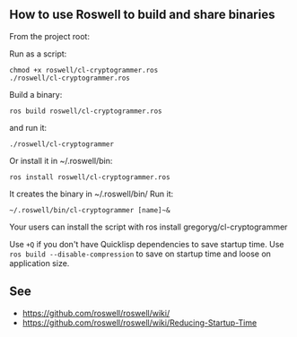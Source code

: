 
## How to use Roswell to build and share binaries

From the project root:

Run as a script:

    chmod +x roswell/cl-cryptogrammer.ros
    ./roswell/cl-cryptogrammer.ros

Build a binary:

    ros build roswell/cl-cryptogrammer.ros

and run it:

    ./roswell/cl-cryptogrammer

Or install it in ~/.roswell/bin:

    ros install roswell/cl-cryptogrammer.ros

It creates the binary in ~/.roswell/bin/
Run it:

    ~/.roswell/bin/cl-cryptogrammer [name]~&

Your users can install the script with ros install gregoryg/cl-cryptogrammer

Use `+Q` if you don't have Quicklisp dependencies to save startup time.
Use `ros build --disable-compression` to save on startup time and loose on application size.


## See

- https://github.com/roswell/roswell/wiki/
- https://github.com/roswell/roswell/wiki/Reducing-Startup-Time
